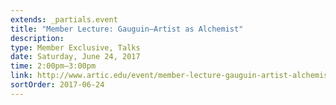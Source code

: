 ```yaml
---
extends: _partials.event
title: "Member Lecture: Gauguin—Artist as Alchemist"
description: 
type: Member Exclusive, Talks
date: Saturday, June 24, 2017
time: 2:00pm–3:00pm
link: http://www.artic.edu/event/member-lecture-gauguin-artist-alchemist-1
sortOrder: 2017-06-24
---
```

